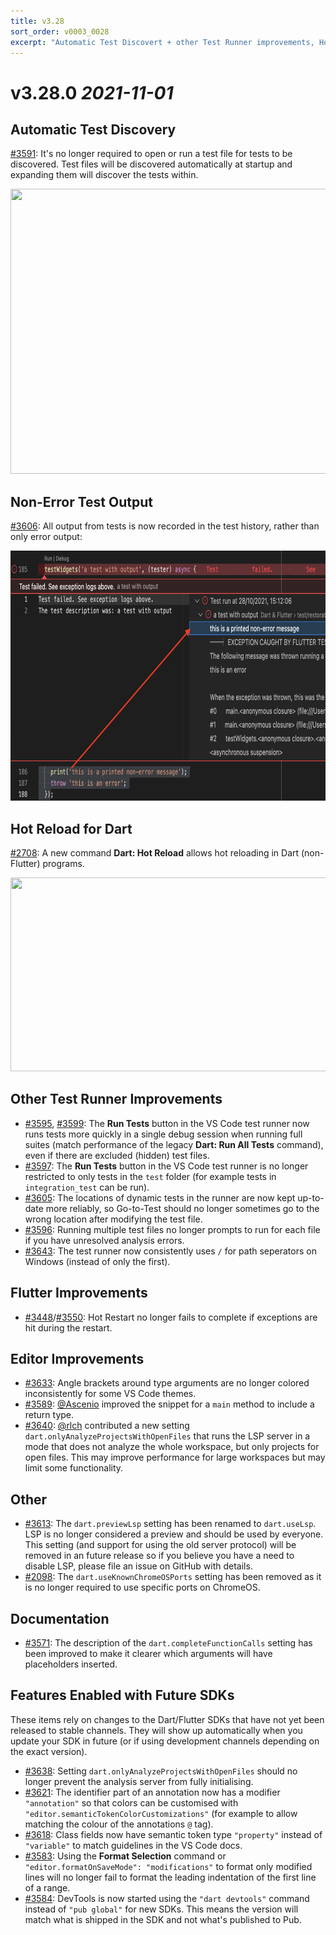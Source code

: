 ```yaml
---
title: v3.28
sort_order: v0003_0028
excerpt: "Automatic Test Discovert + other Test Runner improvements, Hot Reload for Dart apps, ..."
---
```


# v3.28.0 *2021-11-01*


## Automatic Test Discovery

[#3591](https://github.com/Dart-Code/Dart-Code/issues/3591): It's no longer required to open or run a test file for tests to be discovered. Test files will be discovered automatically at startup and expanding them will discover the tests within.

<img src="/images/release_notes/v3.28/test_discovery.gif" width="780" height="456" />


## Non-Error Test Output

[#3606](https://github.com/Dart-Code/Dart-Code/issues/3606): All output from tests is now recorded in the test history, rather than only error output:

<img src="/images/release_notes/v3.28/test_output.png" width="750" height="400" />


## Hot Reload for Dart

[#2708](https://github.com/Dart-Code/Dart-Code/issues/2708): A new command **Dart: Hot Reload** allows hot reloading in Dart (non-Flutter) programs.

<img src="/images/release_notes/v3.28/dart_hot_reload.gif" width="700" height="310" />


## Other Test Runner Improvements

- [#3595](https://github.com/Dart-Code/Dart-Code/issues/3595), [#3599](https://github.com/Dart-Code/Dart-Code/issues/3599): The **Run Tests** button in the VS Code test runner now runs tests more quickly in a single debug session when running full suites (match performance of the legacy **Dart: Run All Tests** command), even if there are excluded (hidden) test files.
- [#3597](https://github.com/Dart-Code/Dart-Code/issues/3597): The **Run Tests** button in the VS Code test runner is no longer restricted to only tests in the `test` folder (for example tests in `integration_test` can be run).
- [#3605](https://github.com/Dart-Code/Dart-Code/issues/3605): The locations of dynamic tests in the runner are now kept up-to-date more reliably, so Go-to-Test should no longer sometimes go to the wrong location after modifying the test file.
- [#3596](https://github.com/Dart-Code/Dart-Code/issues/3596): Running multiple test files no longer prompts to run for each file if you have unresolved analysis errors.
- [#3643](https://github.com/Dart-Code/Dart-Code/issues/3643): The test runner now consistently uses `/` for path seperators on Windows (instead of only the first).


## Flutter Improvements

- [#3448](https://github.com/Dart-Code/Dart-Code/issues/3448)/[#3550](https://github.com/Dart-Code/Dart-Code/issues/3550): Hot Restart no longer fails to complete if exceptions are hit during the restart.


## Editor Improvements

- [#3633](https://github.com/Dart-Code/Dart-Code/issues/3633): Angle brackets around type arguments are no longer colored inconsistently for some VS Code themes.
- [#3589](https://github.com/Dart-Code/Dart-Code/issues/3589): [@Ascenio](https://github.com/Ascenio) improved the snippet for a `main` method to include a return type.
- [#3640](https://github.com/Dart-Code/Dart-Code/issues/3640): [@rlch](https://github.com/rlch) contributed a new setting `dart.onlyAnalyzeProjectsWithOpenFiles` that runs the LSP server in a mode that does not analyze the whole workspace, but only projects for open files. This may improve performance for large workspaces but may limit some functionality.


## Other

- [#3613](https://github.com/Dart-Code/Dart-Code/issues/3613): The `dart.previewLsp` setting has been renamed to `dart.useLsp`. LSP is no longer considered a preview and should be used by everyone. This setting (and support for using the old server protocol) will be removed in an future release so if you believe you have a need to disable LSP, please file an issue on GitHub with details.
- [#2098](https://github.com/Dart-Code/Dart-Code/issues/2098): The `dart.useKnownChromeOSPorts` setting has been removed as it is no longer required to use specific ports on ChromeOS.


## Documentation

- [#3571](https://github.com/Dart-Code/Dart-Code/issues/3571): The description of the `dart.completeFunctionCalls` setting has been improved to make it clearer which arguments will have placeholders inserted.


## Features Enabled with Future SDKs

These items rely on changes to the Dart/Flutter SDKs that have not yet been released to stable channels. They will show up automatically when you update your SDK in future (or if using development channels depending on the exact version).

- [#3638](https://github.com/Dart-Code/Dart-Code/issues/3638): Setting `dart.onlyAnalyzeProjectsWithOpenFiles` should no longer prevent the analysis server from fully initialising.
- [#3621](https://github.com/Dart-Code/Dart-Code/issues/3621): The identifier part of an annotation now has a modifier `"annotation"` so that colors can be customised with `"editor.semanticTokenColorCustomizations"` (for example to allow matching the colour of the annotations `@` tag).
- [#3618](https://github.com/Dart-Code/Dart-Code/issues/3618): Class fields now have semantic token type `"property"` instead of `"variable"` to match guidelines in the VS Code docs.
- [#3583](https://github.com/Dart-Code/Dart-Code/issues/3583): Using the **Format Selection** command or `"editor.formatOnSaveMode": "modifications"` to format only modified lines will no longer fail to format the leading indentation of the first line of a range.
- [#3584](https://github.com/Dart-Code/Dart-Code/issues/3584): DevTools is now started using the `"dart devtools"` command instead of `"pub global"` for new SDKs. This means the version will match what is shipped in the SDK and not what's published to Pub.

